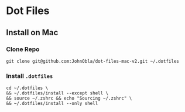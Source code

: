 # Dot Files
## Install on Mac
### Clone Repo
`git clone git@github.com:JohnObla/dot-files-mac-v2.git ~/.dotfiles`

### Install `.dotfiles`
```
cd ~/.dotfiles \
&& ~/.dotfiles/install --except shell \
&& source ~/.zshrc && echo "Sourcing ~/.zshrc" \
&& ~/.dotfiles/install --only shell
```
